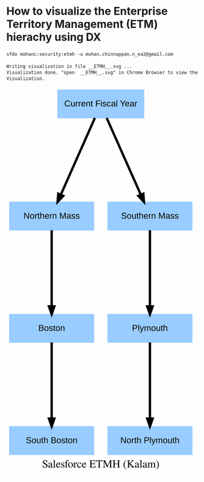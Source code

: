 # How to visualize the Enterprise Territory Management (ETM) hierachy using DX
```
sfdx mohanc:security:etmh -u mohan.chinnappan.n_ea2@gmail.com 

Writing visualization in file __ETMH__.svg ...
Visualization done. "open  __ETMH__.svg" in Chrome Browser to view the Visualization.
```

![etm hierarchy](__ETMH__.svg)
